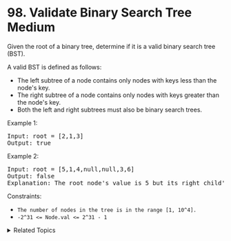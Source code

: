 # 98. Validate Binary Search Tree<br> Medium

Given the root of a binary tree, determine if it is a valid binary search tree (BST).

A valid BST is defined as follows:

- The left subtree of a node contains only nodes with keys less than the node's key.
- The right subtree of a node contains only nodes with keys greater than the node's key.
- Both the left and right subtrees must also be binary search trees.


Example 1:

<pre>
Input: root = [2,1,3]
Output: true
</pre>

Example 2:

<pre>
Input: root = [5,1,4,null,null,3,6]
Output: false
Explanation: The root node's value is 5 but its right child's value is 4.
</pre>

Constraints:

- `The number of nodes in the tree is in the range [1, 10^4].`
- `-2^31 <= Node.val <= 2^31 - 1`

<details>

<summary> Related Topics </summary>

-   `Binary Tree`

</details>